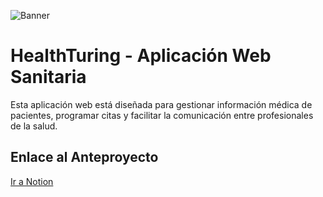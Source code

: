 ![Banner](/img/banner.png)
<h1>HealthTuring - Aplicación Web Sanitaria</h1>
    <p>Esta aplicación web está diseñada para gestionar información médica de pacientes, programar citas y facilitar la comunicación entre profesionales de la salud.</p>

<h2>Enlace al Anteproyecto</h2>
<a href="https://messy-muskox-c6b.notion.site/Anteproyecto-1c053eb02c1e800b8074d49e43f14007">Ir a Notion</a>

